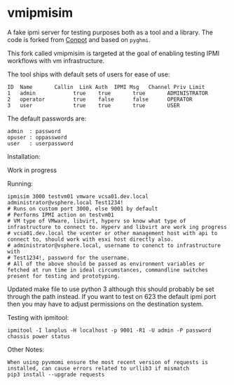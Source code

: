 # vmipmisim

A fake ipmi server for testing purposes both as a tool and a library.
The code is forked from [Conpot](http://conpot.org/) and based on `pyghmi`.

This fork called vmipmisim is targeted at the goal of enabling testing IPMI workflows with vm infrastructure.

The tool ships with default sets of users for ease of use:

    ID  Name       Callin  Link Auth  IPMI Msg   Channel Priv Limit
    1   admin            true    true       true       ADMINISTRATOR
    2   operator         true    false      false      OPERATOR
    3   user             true    true       true       USER

The default passwords are:

    admin  : password
    opuser : oppassword
    user   : userpassword

Installation:

Work in progress

Running: 

    ipmisim 3000 testvm01 vmware vcsa01.dev.local administrator@vsphere.local Test1234! 
    # Runs on custom port 3000, else 9001 by default
    # Performs IPMI action on testvm01
    # VM type of VMware, libvirt, hyperv so know what type of infrastructure to connect to. Hyperv and libvirt are work ing progress
    # vcsa01.dev.local the vcenter or other management host with api to connect to, should work with esxi host directly also.
    # administrator@vsphere.local, username to conenct to infrastructure with
    # Test1234!, password for the username.
    # All of the above should be passed as environment variables or fetched at run time in ideal circumstances, commandline switches present for testing and prototyping.

Updated make file to use python 3 although this should probably be set through the path instead. 
If you want to test on 623 the default ipmi port then you may have to adjust permissions on the destination system. 

Testing with ipmitool:

    ipmitool -I lanplus -H localhost -p 9001 -R1 -U admin -P password chassis power status

Other Notes:

    When using pyvmomi ensure the most recent version of requests is installed, can cause errors related to urllib3 if mismatch
    pip3 install --upgrade requests